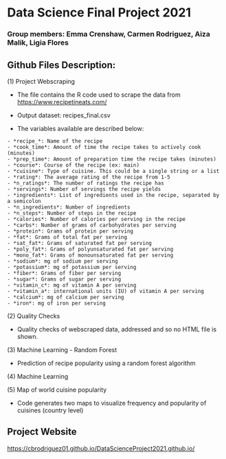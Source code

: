 # Data Science Final Project 2021

###  **Group members:** Emma Crenshaw, Carmen Rodriguez, Aiza Malik, Ligia Flores


## Github Files Description:

(1) Project Webscraping
  
   - The file contains the R code used to scrape the data from https://www.recipetineats.com/ 
    
   - Output dataset: recipes_final.csv
   - The variables available are described below:
  
    - *recipe_*: Name of the recipe
    - *cook_time*: Amount of time the recipe takes to actively cook (minutes)
    - *prep_time*: Amount of preparation time the recipe takes (minutes)
    - *course*: Course of the recipe (ex: main)
    - *cuisine*: Type of cuisine. This could be a single string or a list
    - *rating*: The average rating of the recipe from 1-5
    - *n_ratings*: The number of ratings the recipe has
    - *servings*: Number of servings the recipe yields
    - *ingredients*: List of ingredients used in the recipe, separated by a semicolon
    - *n_ingredients*: Number of ingredients
    - *n_steps*: Number of steps in the recipe
    - *calories*: Number of calories per serving in the recipe
    - *carbs*: Number of grams of carbohydrates per serving 
    - *protein*: Grams of protein per serving
    - *fat*: Grams of total fat per serving
    - *sat_fat*: Grams of saturated fat per serving
    - *poly_fat*: Grams of polyunsaturated fat per serving
    - *mono_fat*: Grams of monounsaturated fat per serving
    - *sodium*: mg of sodium per serving
    - *potassium*: mg of potassium per serving
    - *fiber*: Grams of fiber per serving
    - *sugar*: Grams of sugar per serving
    - *vitamin_c*: mg of vitamin A per serving
    - *vitamin_a*: international units (IU) of vitamin A per serving
    - *calcium*: mg of calcium per serving
    - *iron*: mg of iron per serving

         
(2) Quality Checks 
  
  - Quality checks of webscraped data, addressed and so no HTML file is shown.
  
(3) Machine Learning - Random Forest
  
  - Prediction of recipe popularity using a random forest algorithm
  
(4) Machine Learning
  
(5) Map of world cuisine popularity

  - Code generates two maps to visualize frequency and popularity of cuisines (country level)

  
## Project Website

https://cbrodriguez01.github.io/DataScienceProject2021.github.io/





  
